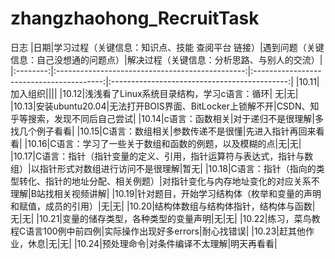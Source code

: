 # zhangzhaohong_RecruitTask

日志
|日期|学习过程（关键信息：知识点、技能 查阅平台 链接）|遇到问题（关键信息：自己没想通的问题点）|解决过程（关键信息：分析思路、与别人的交流）|
|:--------:|:-----------------------------------------------:|:----------------------------------------:|:--------------------------------------------:|
|10.11|加入组织||||
|10.12|浅浅看了Linux系统目录结构，学习c语言：循环| 无|无|
|10.13|安装ubuntu20.04|无法打开BOIS界面、BitLocker上锁解不开|CSDN、知乎等搜索，发现不同后自己尝试|
|10.14|c语言：函数相关|对于递归不是很理解|多找几个例子看看|
|10.15|C语言：数组相关|参数传递不是很懂|先进入指针再回来看看|
|10.16|C语言：学习了一些关于数组和函数的例题，以及模糊的点|无|无|
|10.17|C语言：指针（指针变量的定义、引用，指针运算符与表达式，指针与数组）|以指针形式对数组进行访问不是很理解|暂无|
|10.18|C语言：指针（指向的类型转化、指针的地址分配、相关例题）|对指针变化与内存地址变化的对应关系不理解|B站找相关视频讲解|
|10.19|针对题目，开始学习结构体（枚举和变量的声明和赋值，成员的引用）|无|无|
|10.20|结构体数组与结构体指针，结构体与函数|无|无|
|10.21|变量的储存类型，各种类型的变量声明|无|无|
|10.22|练习，菜鸟教程C语言100例中前四例|实际操作出现好多errors|耐心找错误|
|10.23|赶其他作业，休息|无|无|
|10.24|预处理命令|对条件编译不太理解|明天再看看|
